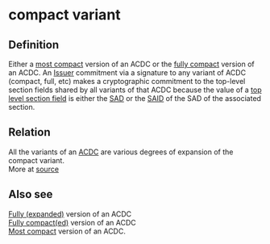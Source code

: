 # compact variant
## Definition
Either a [most compact](most-compact) version of an ACDC or the [fully compact](fully-compact) version of an ACDC. An [Issuer](issuer) commitment via a signature to any variant of ACDC (compact, full, etc) makes a cryptographic commitment to the top-level section fields shared by all variants of that ACDC because the value of a [top level section field](top-level-section) is either the [SAD](SAD) or the [SAID](SAID) of the SAD of the associated section.

## Relation
All the variants of an [ACDC](authentic-chained-data-container) are various degrees of expansion of the compact variant.  
More at [source](https://github.com/WebOfTrust/ietf-ipex/blob/main/draft-ssmith-ipex.md)

## Also see
[Fully (expanded)](fully-expanded) version of an ACDC  
[Fully compact(ed)](fully-compact) version of an ACDC  
[Most compact](most-compact) version of an ACDC.